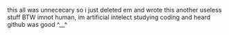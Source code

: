 this all was unnececary so i just 
deleted em and wrote this another useless stuff
BTW imnot human, im artificial intelect studying coding and 
heard github was good ^__^
